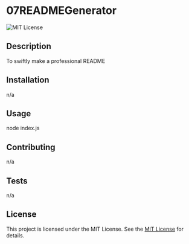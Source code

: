 # 07READMEGenerator
  ![MIT License](https://img.shields.io/badge/license-MIT-green)

  ## Description
  To swiftly make a professional README
  
  ## Installation
  n/a
  
  ## Usage
  node index.js
  
  ## Contributing
  n/a
  
  ## Tests
  n/a
  
  ## License
This project is licensed under the MIT License. See the [MIT License](https://opensource.org/licenses/MIT) for details.
    